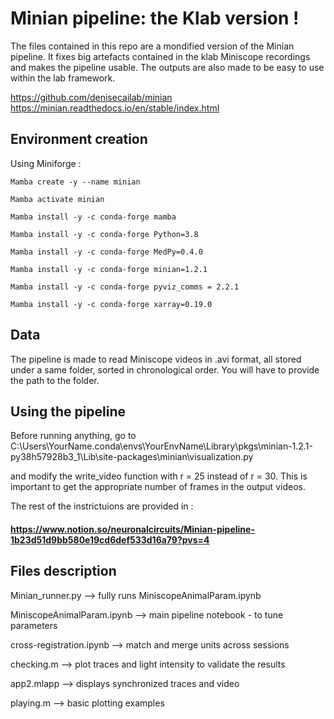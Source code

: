 # Minian pipeline: the Klab version !

The files contained in this repo are a mondified version of the Minian pipeline. It fixes big artefacts contained in the klab Miniscope recordings and makes the pipeline usable. The outputs are also made to be easy to use within the lab framework.

https://github.com/denisecailab/minian
https://minian.readthedocs.io/en/stable/index.html


## Environment creation ##
Using Miniforge : 

    Mamba create -y --name minian

    Mamba activate minian

    Mamba install -y -c conda-forge mamba

    Mamba install -y -c conda-forge Python=3.8

    Mamba install -y -c conda-forge MedPy=0.4.0

    Mamba install -y -c conda-forge minian=1.2.1

    Mamba install -y -c conda-forge pyviz_comms = 2.2.1
    
    Mamba install -y -c conda-forge xarray=0.19.0


## Data ## 

The pipeline is made to read Miniscope videos in .avi format, all stored under a same folder, sorted in chronological order. You will have to provide the path to the folder.

## Using the pipeline ## 

Before running anything, go to 
C:\Users\YourName\.conda\envs\YourEnvName\Library\pkgs\minian-1.2.1-py38h57928b3_1\Lib\site-packages\minian\visualization.py

and modify the write_video function with r = 25 instead of r = 30. This is important to get the appropriate number of frames in the output videos.


The rest of the instrictuions are provided in :
#### https://www.notion.so/neuronalcircuits/Minian-pipeline-1b23d51d9bb580e19cd6def533d16a79?pvs=4 ####

## Files description ##
Minian_runner.py --> fully runs MiniscopeAnimalParam.ipynb

MiniscopeAnimalParam.ipynb --> main pipeline notebook - to tune parameters

cross-registration.ipynb --> match and merge units across sessions 

checking.m --> plot traces and light intensity to validate the results

app2.mlapp --> displays synchronized traces and video

playing.m --> basic plotting examples

